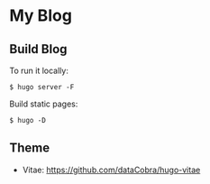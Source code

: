# My Blog

## Build Blog

To run it locally:

    $ hugo server -F

Build static pages:

    $ hugo -D

## Theme

- Vitae: https://github.com/dataCobra/hugo-vitae